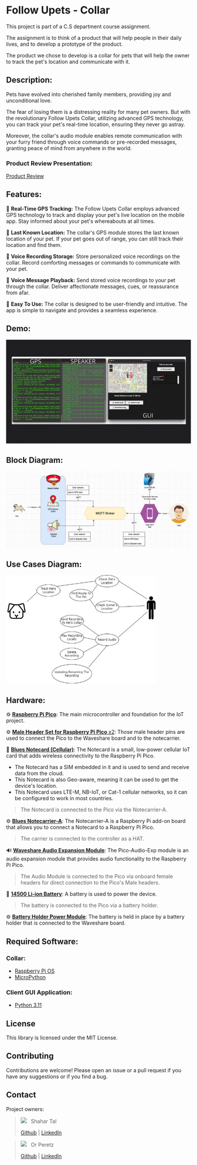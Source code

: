 # Follow Upets - Collar

This project is part of a C.S department course assignment.

The assignment is to think of a product that will help people in their daily lives, and to develop a prototype of the product.

The product we chose to develop is a collar for pets that will help the owner to track the pet's location and communicate with it.

## Description:
Pets have evolved into cherished family members, providing joy and unconditional love.

The fear of losing them is a distressing reality for many pet owners. But with the revolutionary Follow Upets Collar, utilizing advanced GPS technology, you can track your pet's real-time location, ensuring they never go astray.

Moreover, the collar's audio module enables remote communication with your furry friend through voice commands or pre-recorded messages, granting peace of mind from anywhere in the world.

### Product Review Presentation:
[Product Review](./assets/presentation.pptx)

## Features:

💎 **Real-Time GPS Tracking:** The Follow Upets Collar employs advanced GPS technology to track and display your pet's live location on the mobile app. Stay informed about your pet's whereabouts at all times.

💎 **Last Known Location:** The collar's GPS module stores the last known location of your pet. If your pet goes out of range, you can still track their location and find them.

💎 **Voice Recording Storage:** Store personalized voice recordings on the collar. Record comforting messages or commands to communicate with your pet.

💎 **Voice Message Playback:** Send stored voice recordings to your pet through the collar. Deliver affectionate messages, cues, or reassurance from afar.

💎 **Easy To Use:** The collar is designed to be user-friendly and intuitive. The app is simple to navigate and provides a seamless experience.


## Demo:
<img src="./assets/demo.gif" alt="demo"/>


## Block Diagram:
<img src="./assets/block-diagram.jpg" alt="block_diagram"/>

## Use Cases Diagram:
<img src="./assets/use-cases-diagram.jpg" alt="use_case_diagram"/>

## Hardware:
⚙️ [**Raspberry Pi Pico**](https://thepihut.com/products/raspberry-pi-pico): The main microcontroller and foundation for the IoT project.

⚙️ [**Male Header Set for Raspberry Pi Pico** x2](https://thepihut.com/products/male-headers-for-raspberry-pi-pico): Those male header pins are used to connect the Pico to the Waveshare board and to the notecarrier.

📡 [**Blues Notecard (Cellular)**](https://blues.io/products/notecard/): The Notecard is a small, low-power cellular IoT card that adds wireless connectivity to the Raspberry Pi Pico.
  - The Notecard has a SIM embedded in it and is used to send and receive data from the cloud.
  - This Notecard is also Geo-aware, meaning it can be used to get the device's location.
  - This Notecard uses LTE-M, NB-IoT, or Cat-1 cellular networks, so it can be configured to work in most countries.
> The Notecard is connected to the Pico via the Notecarrier-A.

⚙️ [**Blues Notecarrier-A**](https://blues.io/products/notecarrier/notecarrier-a/): The Notecarrier-A is a Raspberry Pi add-on board that allows you to connect a Notecard to a Raspberry Pi Pico.
> The carrier is connected to the controller as a HAT.

🔊 [**Waveshare Audio Expansion Module**](https://www.waveshare.com/pico-audio.htm): The Pico-Audio-Exp module is an audio expansion module that provides audio functionality to the Raspberry Pi Pico.
> The Audio Module is connected to the Pico via onboard female headers for direct connection to the Pico's Male headers.

🔋 [**14500 Li-ion Battery**](https://www.amazon.com/14500-battery/s?k=14500+battery): A battery is used to power the device.
> The battery is connected to the Pico via a battery holder.

⚙️ [**Battery Holder Power Module**](https://www.kubii.com/en/modulos-reles/3295-power-module-battery-holder-for-raspberry-pi-pico-3272496306134.html): The battery is held in place by a battery holder that is connected to the Waveshare board.


## Required Software:
### Collar:
- [Raspberry Pi OS](https://www.raspberrypi.org/software/operating-systems/)
- [MicroPython](https://micropython.org/download/rp2-pico/)

### Client GUI Application:
- [Python 3.11](https://www.python.org/downloads/)


## License

This library is licensed under the MIT License.

## Contributing

Contributions are welcome! Please open an issue or a pull request if you have any suggestions or if you find a bug.

## Contact

Project owners:
> <a href="https://github.com/chapost1"><kbd><img src="https://avatars.githubusercontent.com/u/39523779?s=25"/></kbd></a> &nbsp; Shahar Tal
>
> [Github](https://github.com/chapost1) | [LinkedIn](https://www.linkedin.com/in/shahar-tal-4aa887166/) 

> <a href="https://github.com/OrPerDev"><kbd><img src="https://avatars.githubusercontent.com/u/91319947?s=25"/></kbd></a> &nbsp; Or Peretz
>
> [Github](https://github.com/OrPerDev) | [LinkedIn](https://www.linkedin.com/in/or-peretz/) 
